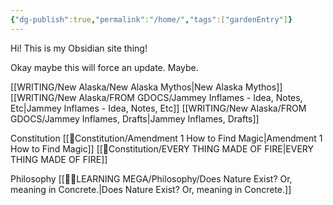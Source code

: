 ```yaml
---
{"dg-publish":true,"permalink":"/home/","tags":["gardenEntry"]}
---
```


Hi! This is my Obsidian site thing!

Okay maybe this will force an update. Maybe.


[[WRITING/New Alaska/New Alaska Mythos\|New Alaska Mythos]]
	[[WRITING/New Alaska/FROM GDOCS/Jammey Inflames - Idea, Notes, Etc\|Jammey Inflames - Idea, Notes, Etc]]
	[[WRITING/New Alaska/FROM GDOCS/Jammey Inflames, Drafts\|Jammey Inflames, Drafts]]


Constitution
	[[📃Constitution/Amendment 1 How to Find Magic\|Amendment 1 How to Find Magic]]
	[[📃Constitution/EVERY THING MADE OF FIRE\|EVERY THING MADE OF FIRE]]


Philosophy
	[[👨‍🎓LEARNING MEGA/Philosophy/Does Nature Exist? Or, meaning in Concrete.\|Does Nature Exist? Or, meaning in Concrete.]]





